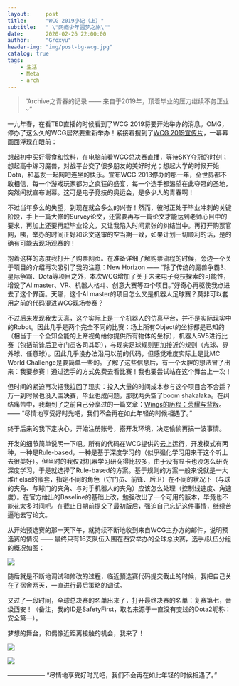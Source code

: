 ```yaml
---
layout:     post
title:      "WCG 2019小记（上）"
subtitle:   " \"网瘾少年圆梦之旅\""
date:       2020-02-26 22:00:00
author:     "Groxyu"
header-img: "img/post-bg-wcg.jpg"
catalog: true
tags:
    - 生活
    - Meta
    - arch
---
```


> “Archive之青春的记录 —— 来自于2019年，顶着毕业的压力继续不务正业~”

一九年春，在看TED直播的时候看到了WCG 2019将要开始举办的消息。OMG，停办了这么久的WCG居然要重新举办！紧接着搜到了[WCG 2019宣传片](https://www.bilibili.com/video/av46808755)，一幕幕画面浮现在眼前：

想起初中买好零食和饮料，在电脑前看WCG总决赛直播，等待SKY夺冠的时刻；想起高中练习魔兽，对战平台交了很多朋友的美好时光；想起大学的时候开始Dota，和基友一起网吧连坐的快乐。宣布WCG 2013停办的那一年，全世界都不敢相信，每一个游戏玩家都为之疯狂的盛宴，每一个选手都渴望在此夺冠的圣地，突然间就宣布谢幕。这可是电子竞技的奥运会，是多少人的青春啊！

不过当年多么的失望，到现在就会多么的兴奋！然而，彼时正处于毕业冲刺的关键阶段，手上一篇大修的Survey论文，还需要再写一篇论文才能达到老师心目中的要求，再加上还要再赶毕业论文，又让我陷入时间紧张的纠结当中。再打开购票官网，咦，举办的时间正好和论文送审的空当期一致，如果计划一切顺利的话，是的确有可能去现场观赛的！

抱着这样的态度我打开了购票网页。在准备详细了解购票流程的时候，旁边一个关于项目的介绍再次吸引了我的注意：New Horizon —— “除了传统的魔兽争霸3、星际争霸、Dota等项目之外，本次WCG增加了关于未来电子竞技探索的可能性，增设了AI master、VR、机器人格斗、创意大赛等四个项目。”好奇心再驱使我点进去了这个界面。天哪，这个AI master的项目怎么又是机器人足球赛？莫非可以套用之前的代码混进WCG现场参赛？

不过后来发现我太天真，这个实际上是一个机器人的仿真平台，并不是实际现实中的Robot。因此几乎是两个完全不同的比赛：场上所有Object的坐标都是已知的（相当于一个全知全能的上帝视角给你提供所有物体的坐标），机器人5V5进行比赛（包括前锋后卫守门员各司其职），与现实足球规则更加接近的规则（点球、界外球、任意球）。因此几乎没办法沿用以前的代码，但感觉难度实际上是比MC World Challenge是要简单一些的。了解了这些信息后，有一个大胆的想法冒了出来：我要参赛！通过选手的方式免费去看比赛！我也要尝试站在这个舞台上一次！

但时间的紧迫再次把我拉回了现实：投入大量的时间成本参与这个项目合不合适？万一到时候也没入围决赛，毕业也成问题，那就两头空了boom shakalaka。在纠结痛苦中，我翻到了之前自己分享过的一篇文章：[Wings的历程：荣耀与背叛](https://mp.weixin.qq.com/s/C18FrOTkWG-hUrKG2Lwn4g)。—— “尽情地享受好时光吧，我们不会再在如此年轻的时候相遇了。”

终于后来的我下定决心，开始注册账号，搭开发环境，决定偷偷再搞一波事情。

开发的细节简单说明一下吧。所有的代码在WCG提供的云上运行，开发模式有两种，一种是Rule-based，一种是基于深度学习的（似乎强化学习用来干这个听上去很美好）。但当时的我仅对机器学习研究得比较多，由于没有显卡也没怎么研究深度学习，于是就选择了Rule-based的方案。基于规则的方案一般来说就是一大堆if else的嵌套，指定不同的角色（守门员、前锋、后卫）在不同的状况下（与球的夹角、与球门的夹角、与对手机器人的夹角）应该怎么处理（控制线速度、角速度）。在官方给出的Baseline的基础上改，勉强改出了一个可用的版本，毕竟也不能花太多时间吧。在截止日期前提交了最初版后，强迫自己忘记这件事情，继续苦逼地去写论文。

从开始预选赛的那一天下午，就持续不断地收到来自WCG主办方的邮件，说明预选赛的情况 —— 最终只有16支队伍入围在西安举办的全球总决赛，选手/队伍分组的概况如图：

![](http://www.caesargrox.com/wp-content/uploads/2020/04/wcg-start.jpg)

随后就是不断地调试和修改的过程，临近预选赛代码提交截止的时候，我把自己关在了宿舍两天，一直进行最后策略的调试。

又过了一段时间，全球总决赛的名单出来了，打开最终决赛的名单：复赛第七，晋级西安！（备注，我的ID是SafetyFirst，取名来源于一直没有变过的Dota2昵称：安全第一）。

梦想的舞台，和偶像近距离接触的机会，我来了！

![](http://www.caesargrox.com/wp-content/uploads/2020/04/wcg-finallist.jpg)

![](http://www.caesargrox.com/wp-content/uploads/2020/04/wcg-finalmail.jpg)


—————— “尽情地享受好时光吧，我们不会再在如此年轻的时候相遇了。”
